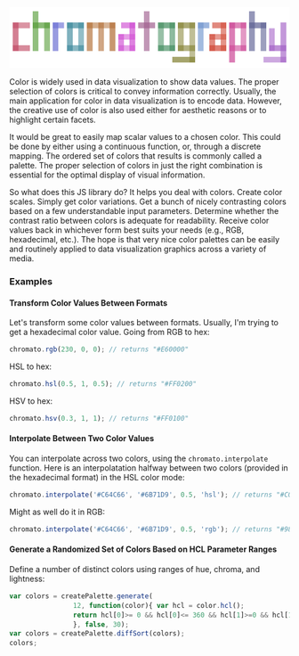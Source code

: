 <img src="chromatography_logo.png">

Color is widely used in data visualization to show data values. The proper selection of colors is critical to convey information correctly. Usually, the main application for color in data visualization is to encode data. However, the creative use of color is also used either for aesthetic reasons or to highlight certain facets.

It would be great to easily map scalar values to a chosen color. This could be done by either using a continuous function, or, through a discrete mapping. The ordered set of colors that results is commonly called a palette. The proper selection of colors in just the right combination is essential for the optimal display of visual information.

So what does this JS library do? It helps you deal with colors. Create color scales. Simply get color variations. Get a bunch of nicely contrasting colors based on a few understandable input parameters. Determine whether the contrast ratio between colors is adequate for readability. Receive color values back in whichever form best suits your needs (e.g., RGB, hexadecimal, etc.). The hope is that very nice color palettes can be easily and routinely applied to data visualization graphics across a variety of media.

### Examples

#### Transform Color Values Between Formats

Let's transform some color values between formats. Usually, I'm trying to get a hexadecimal color value. Going from RGB to hex:

```js
chromato.rgb(230, 0, 0); // returns "#E60000"
```

HSL to hex:

```js
chromato.hsl(0.5, 1, 0.5); // returns "#FF0200"
```

HSV to hex:

```js
chromato.hsv(0.3, 1, 1); // returns "#FF0100"
```

#### Interpolate Between Two Color Values

You can interpolate across two colors, using the `chromato.interpolate` function. Here is an interpolatation halfway between two colors (provided in the hexadecimal format) in the HSL color mode:

```js
chromato.interpolate('#C64C66', '#6B71D9', 0.5, 'hsl'); // returns "#C05BD0"
```

Might as well do it in RGB:
```js
chromato.interpolate('#C64C66', '#6B71D9', 0.5, 'rgb'); // returns "#985E9F"
```

#### Generate a Randomized Set of Colors Based on HCL Parameter Ranges

Define a number of distinct colors using ranges of hue, chroma, and lightness:

```js
var colors = createPalette.generate(
                12, function(color){ var hcl = color.hcl();
                return hcl[0]>= 0 && hcl[0]<= 360 && hcl[1]>=0 && hcl[1]<=3.0 && hcl[2]>=0.75 &&hcl[2]<=1.5 ;
                }, false, 30);
var colors = createPalette.diffSort(colors);
colors;
```

